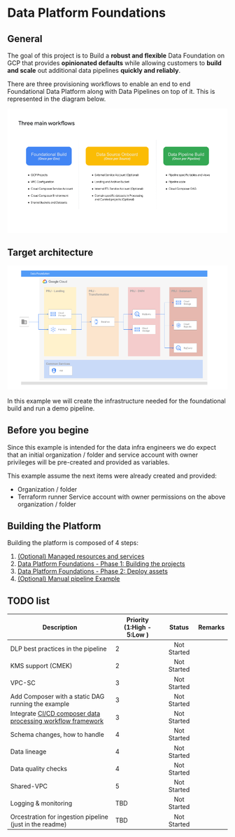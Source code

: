 # Data Platform Foundations

## General

The goal of this project is to Build a **robust and flexible** Data Foundation on GCP that provides **opinionated defaults** while allowing customers to **build and scale** out additional data pipelines **quickly and reliably**.

There are three provisioning workflows to enable an end to end Foundational Data Platform along with Data Pipelines on top of it. This is represented in the diagram below.

![Three Main Workflows](./img/three_main_workflows.png)

## Target architecture

![Target architecture](./img/Data_Foundation-phase2.png)

In this example we will create the infrastructure needed for the foundational build and run a demo pipeline.

## Before you begine

Since this example is intended for the data infra engineers we do expect that an initial organization / folder and service account with owner privileges will be pre-created and provided as variables.

This example assume the next items were already created and provided:

- Organization / folder
- Terraform runner Service account with owner permissions on the above organization / folder

## Building the Platform

Building the platform is composed of 4 steps:

1) [(Optional) Managed resources and services](./manageing_multiple_environments.md)
1) [Data Platform Foundations - Phase 1: Building the projects](./infra/tf-phase1/README.md)
1) [Data Platform Foundations - Phase 2: Deploy assets](./infra/tf-phase2/README.md)
1) [(Optional) Manual pipeline Example](./data-pipeline/README.md)

## TODO list

| Description | Priority (1:High - 5:Low ) | Status | Remarks |
|-------------|----------|:------:|---------|
| DLP best practices in the pipeline | 2 | Not Started |   |
| KMS support (CMEK) | 2 | Not Started |   |
| VPC-SC | 3 | Not Started |   |
| Add Composer with a static DAG running the example | 3 | Not Started |   |
| Integrate [CI/CD composer data processing workflow framework](https://github.com/jaketf/ci-cd-for-data-processing-workflow) | 3 | Not Started |   |
| Schema changes, how to handle | 4 | Not Started |   |
| Data lineage | 4 | Not Started |   |
| Data quality checks | 4 | Not Started |   |
| Shared-VPC | 5 | Not Started |   |
| Logging & monitoring | TBD | Not Started |   |
| Orcestration for ingestion pipeline (just in the readme) | TBD | Not Started |   |
